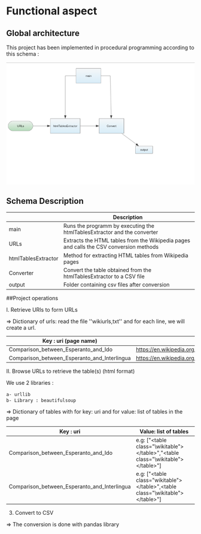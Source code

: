 # Functional aspect


## Global architecture

This project has been implemented in procedural programming according to this schema :

![100% center](images/wikiExtractorG6_schema.png)

## Schema Description

|   | Description | 
| --- | --- |
| main| Runs the programm by executing the htmlTablesExtractor and the converter |
| URLs| Extracts the HTML tables from the Wikipedia pages and calls the CSV conversion methods |
| htmlTablesExtractor | Method for extracting HTML tables from Wikipedia pages  |
| Converter |Convert the table obtained from the htmlTablesExtractor to a CSV file   |
| output| Folder containing csv files after conversion |

##Project operations

I. Retrieve URIs to form URLs  

=> Dictionary of urls: read the file ''wikiurls,txt'' and for each line, we will create a url.

|Key : uri (page name)|Value : ‘’https://en...’’|
|---|---|
|Comparison_between_Esperanto_and_Ido|https://en.wikipedia.org/wiki/Comparison_between_Esperanto_and_Ido|
|Comparison_between_Esperanto_and_Interlingua|https://en.wikipedia.org/wiki/Comparison_between_Esperanto_and_Interlingua| 

II. Browse URLs to retrieve the table(s) (html format)  

We use 2 libraries : 

    a- urllib  
    b- Library : beautifulsoup  
    
=> Dictionary of tables with for key: uri and for value: list of tables in the page  

|Key : uri|Value: list of tables|
|---|---|
|Comparison_between_Esperanto_and_Ido | e.g: ["\<table class="\wikitable">\</table>"\,"\<table class="\wikitable"\>\</table>\"\]|
|Comparison_between_Esperanto_and_Interlingua | e.g: ["\<table class="wikitable">\</table>"\,<table class="\wikitable\"\>\</table>\"\] |

3. Convert to CSV  

=> The conversion is done with pandas library
  
